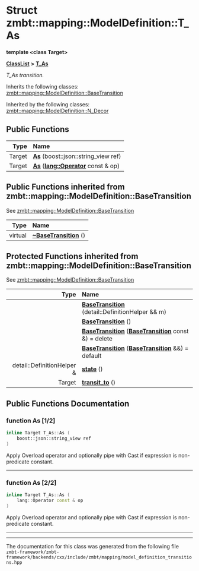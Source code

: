 

# Struct zmbt::mapping::ModelDefinition::T\_As

**template &lt;class Target&gt;**



[**ClassList**](annotated.md) **>** [**T\_As**](structzmbt_1_1mapping_1_1ModelDefinition_1_1T__As.md)



_T\_As transition._ 




Inherits the following classes: [zmbt::mapping::ModelDefinition::BaseTransition](classzmbt_1_1mapping_1_1ModelDefinition_1_1BaseTransition.md)


Inherited by the following classes: [zmbt::mapping::ModelDefinition::N\_Decor](classzmbt_1_1mapping_1_1ModelDefinition_1_1N__Decor.md)




















































## Public Functions

| Type | Name |
| ---: | :--- |
|  Target | [**As**](#function-as-12) (boost::json::string\_view ref) <br> |
|  Target | [**As**](#function-as-22) ([**lang::Operator**](classzmbt_1_1lang_1_1Operator.md) const & op) <br> |


## Public Functions inherited from zmbt::mapping::ModelDefinition::BaseTransition

See [zmbt::mapping::ModelDefinition::BaseTransition](classzmbt_1_1mapping_1_1ModelDefinition_1_1BaseTransition.md)

| Type | Name |
| ---: | :--- |
| virtual  | [**~BaseTransition**](classzmbt_1_1mapping_1_1ModelDefinition_1_1BaseTransition.md#function-basetransition) () <br> |
















































## Protected Functions inherited from zmbt::mapping::ModelDefinition::BaseTransition

See [zmbt::mapping::ModelDefinition::BaseTransition](classzmbt_1_1mapping_1_1ModelDefinition_1_1BaseTransition.md)

| Type | Name |
| ---: | :--- |
|   | [**BaseTransition**](classzmbt_1_1mapping_1_1ModelDefinition_1_1BaseTransition.md#function-basetransition-14) (detail::DefinitionHelper && m) <br> |
|   | [**BaseTransition**](classzmbt_1_1mapping_1_1ModelDefinition_1_1BaseTransition.md#function-basetransition-24) () <br> |
|   | [**BaseTransition**](classzmbt_1_1mapping_1_1ModelDefinition_1_1BaseTransition.md#function-basetransition-34) ([**BaseTransition**](classzmbt_1_1mapping_1_1ModelDefinition_1_1BaseTransition.md) const &) = delete<br> |
|   | [**BaseTransition**](classzmbt_1_1mapping_1_1ModelDefinition_1_1BaseTransition.md#function-basetransition-44) ([**BaseTransition**](classzmbt_1_1mapping_1_1ModelDefinition_1_1BaseTransition.md) &&) = default<br> |
|  detail::DefinitionHelper & | [**state**](classzmbt_1_1mapping_1_1ModelDefinition_1_1BaseTransition.md#function-state) () <br> |
|  Target | [**transit\_to**](classzmbt_1_1mapping_1_1ModelDefinition_1_1BaseTransition.md#function-transit_to) () <br> |






## Public Functions Documentation




### function As [1/2]

```C++
inline Target T_As::As (
    boost::json::string_view ref
) 
```



Apply Overload operator and optionally pipe with Cast if expression is non-predicate constant. 


        

<hr>



### function As [2/2]

```C++
inline Target T_As::As (
    lang::Operator const & op
) 
```



Apply Overload operator and optionally pipe with Cast if expression is non-predicate constant. 


        

<hr>

------------------------------
The documentation for this class was generated from the following file `zmbt-framework/zmbt-framework/backends/cxx/include/zmbt/mapping/model_definition_transitions.hpp`

